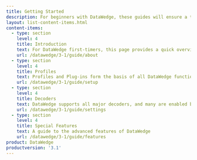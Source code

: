 ```yaml
---
title: Getting Started
description: For beginners with DataWedge, these guides will ensure a trouble-free experience from setting up the tool with basic features through advanced configuration and mass deployment.
layout: list-content-items.html
content-items:
  - type: section
    level: 4
    title: Introduction
    text: For DataWedge first-timers, this page provides a quick overview of how DataWedge works and what it can do for any app.
    url: /datawedge/3-1/guide/about
  - type: section
    level: 4
    title: Profiles
    text: Profiles and Plug-ins form the basis of all DataWedge functionality. This guide is for anyone that needs to create or modify Profiles or Plug-ins. 
    url: /datawedge/3-1/guide/setup
  - type: section
    level: 4
    title: Decoders
    text: DataWedge supports all major decoders, and many are enabled by default. This guide shows how to enable, disable and customize them. 
    url: /datawedge/3-1/guide/settings
  - type: section
    level: 4
    title: Special Features
    text: A guide to the advanced features of DataWedge 
    url: /datawedge/3-1/guide/features
product: DataWedge
productversion: '3.1'
---
```

    












